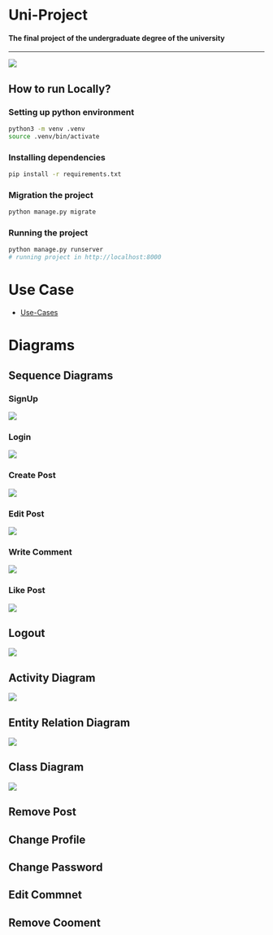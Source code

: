 # Uni-Project
#### The final project of the undergraduate degree of the university
<hr>

![](web-page.jpg)

## How to run Locally?

### Setting up python environment

```bash
python3 -m venv .venv
source .venv/bin/activate
```

### Installing dependencies

```bash
pip install -r requirements.txt
```

### Migration the project

```bash
python manage.py migrate
```
### Running the project

```bash
python manage.py runserver
# running project in http://localhost:8000
```



# Use Case

- [Use-Cases](./presentation/Use-Case/Report.pdf)

# Diagrams
## Sequence Diagrams

### SignUp

![](presentation/diagram/Sequence-Diagrams/signup.png)

### Login

![](presentation/diagram/Sequence-Diagrams/login.png)


### Create Post

![](presentation/diagram/Sequence-Diagrams/createpost.png)


### Edit Post

![](presentation/diagram/Sequence-Diagrams/editpost.png)


### Write Comment

![](presentation/diagram/Sequence-Diagrams/writecommand.png)


### Like Post

![](presentation/diagram/Sequence-Diagrams/likepost.png)

## Logout

![](presentation/diagram/Sequence-Diagrams/logout.png)


## Activity Diagram

![](presentation/diagram/Activity-Diagrams/Activity-diagram.png)

## Entity Relation Diagram

![](presentation/diagram/ERD/erd.png)

## Class Diagram

![](presentation/diagram/Class-Diagram/class-diagram.png)


## Remove Post
## Change Profile
## Change Password
## Edit Commnet
## Remove Cooment




